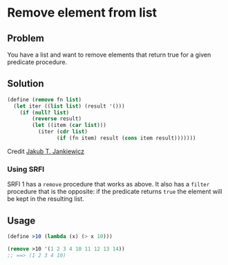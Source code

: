 # Remove element from list

## Problem

You have a list and want to remove elements that return true for a
given predicate procedure.

## Solution

```Scheme
(define (remove fn list)
  (let iter ((list list) (result '()))
    (if (null? list)
        (reverse result)
        (let ((item (car list)))
          (iter (cdr list)
                (if (fn item) result (cons item result)))))))
```
Credit [Jakub T. Jankiewicz](https://jcubic.pl/me)

### Using SRFI

SRFI 1 has a `remove` procedure that works as above. It also has a
`filter` procedure that is the opposite: if the predicate returns
`true` the element will be kept in the resulting list.

## Usage

```Scheme
(define >10 (lambda (x) (> x 10)))

(remove >10 '(1 2 3 4 10 11 12 13 14))
;; ==> (1 2 3 4 10)
```
